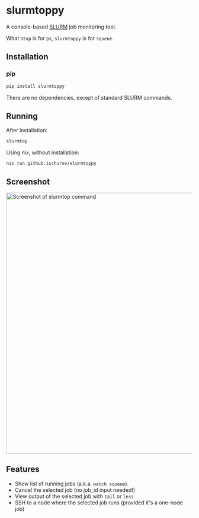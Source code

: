 # slurmtoppy
A console-based [SLURM](https://slurm.schedmd.com) job monitoring tool.

What `htop` is for `ps`, `slurmtoppy` is for `squeue`.

## Installation
### pip
```bash
pip install slurmtoppy
```
There are no dependencies, except of standard SLURM commands.

## Running
After installation:
```bash
slurmtop
```

Using nix, without installation:
```
nix run github:ischurov/slurmtoppy
```

## Screenshot
<img width="704" alt="Screenshot of slurmtop command" src="https://github.com/ischurov/slurmtoppy/assets/2717321/b9c691bb-a78a-4ddb-9fe9-a2b341a84e02">

## Features
- Show list of running jobs (a.k.a. `watch squeue`).
- Cancel the selected job (no job_id input needed!)
- View output of the selected job with `tail` or `less`
- SSH to a node where the selected job runs (provided it's a one-node job)